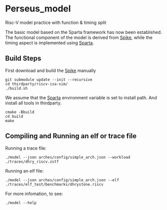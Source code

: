 Perseus_model
============================
Risc-V model practice with function & timing split

The basic model based on the Sparta framework has now been established. The functional component of the model is derived from [Spike](https://github.com/riscv-software-src/riscv-isa-sim), while the timing aspect is implemented using [Sparta](https://github.com/sparcians/map/tree/master/sparta).


Build Steps
---------------

First download and build the [Spike](https://github.com/riscv-software-src/riscv-isa-sim) manually

    git submodule update --init --recursive
    cd thirdparty/riscv-isa-sim/
    ./build.sh

We assume that the [Sparta](https://github.com/sparcians/map) environment variable is set to install path. And install all tools in thirdparty.

    cmake -Bbuild
    cd build
    make

Compiling and Running an elf or trace file
-------------------------------------------

Running a trace file:

    ./model --json arches/config/simple_arch.json --workload ./traces/dhry_riscv.zstf

Running an elf file:

    ./model --json arches/config/simple_arch.json --elf ./traces/elf_test/benchmarks/dhrystone.riscv

For more infomation, to see:

    ./model --help